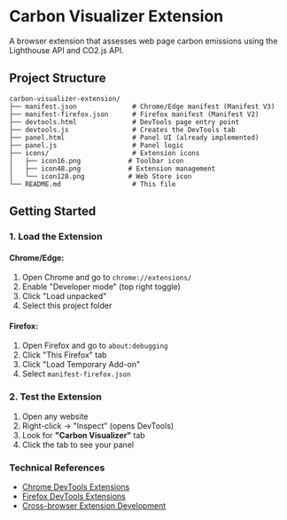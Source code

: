 # Carbon Visualizer Extension

A browser extension that assesses web page carbon emissions using the Lighthouse API and CO2.js API.

## **Project Structure**
```
carbon-visualizer-extension/
├── manifest.json              # Chrome/Edge manifest (Manifest V3)
├── manifest-firefox.json      # Firefox manifest (Manifest V2)
├── devtools.html              # DevTools page entry point
├── devtools.js                # Creates the DevTools tab
├── panel.html                 # Panel UI (already implemented)
├── panel.js                   # Panel logic
├── icons/                     # Extension icons
│   ├── icon16.png            # Toolbar icon
│   ├── icon48.png            # Extension management
│   └── icon128.png           # Web Store icon
└── README.md                  # This file
```

##  **Getting Started**

### **1. Load the Extension**

#### **Chrome/Edge:**
1. Open Chrome and go to `chrome://extensions/`
2. Enable "Developer mode" (top right toggle)
3. Click "Load unpacked"
4. Select this project folder

#### **Firefox:**
1. Open Firefox and go to `about:debugging`
2. Click "This Firefox" tab
3. Click "Load Temporary Add-on"
4. Select `manifest-firefox.json`

### **2. Test the Extension**
1. Open any website
2. Right-click → "Inspect" (opens DevTools)
3. Look for **"Carbon Visualizer"** tab
4. Click the tab to see your panel

### **Technical References**
- [Chrome DevTools Extensions](https://developer.chrome.com/docs/extensions/mv3/devtools/)
- [Firefox DevTools Extensions](https://extensionworkshop.com/documentation/develop/developer-tools/)
- [Cross-browser Extension Development](https://developer.mozilla.org/en-US/docs/Mozilla/Add-ons/WebExtensions/Porting_a_Google_Chrome_extension)

